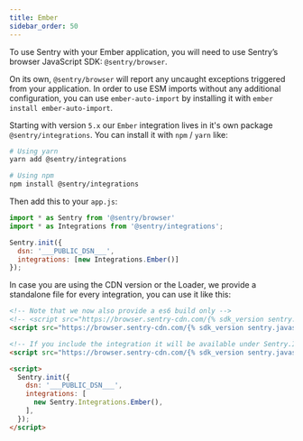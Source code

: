 ```yaml
---
title: Ember
sidebar_order: 50
---
```

<!-- WIZARD -->
To use Sentry with your Ember application, you will need to use Sentry’s browser JavaScript SDK: `@sentry/browser`.

On its own, `@sentry/browser` will report any uncaught exceptions triggered from your application.
In order to use ESM imports without any additional configuration, you can use `ember-auto-import`
by installing it with `ember install ember-auto-import`.

Starting with version `5.x` our `Ember` integration lives in it's own package `@sentry/integrations`.
You can install it with `npm` / `yarn` like:

```bash
# Using yarn
yarn add @sentry/integrations

# Using npm
npm install @sentry/integrations
```

Then add this to your `app.js`:

```javascript
import * as Sentry from '@sentry/browser'
import * as Integrations from '@sentry/integrations';

Sentry.init({
  dsn: '___PUBLIC_DSN___',
  integrations: [new Integrations.Ember()]
});
```

In case you are using the CDN version or the Loader, we provide a standalone file for every integration, you can use it
like this:

```html
<!-- Note that we now also provide a es6 build only -->
<!-- <script src="https://browser.sentry-cdn.com/{% sdk_version sentry.javascript.browser %}/bundle.es6.min.js" integrity="sha384-{% sdk_cdn_checksum sentry.javascript.browser latest bundle.es6.min.js %}" crossorigin="anonymous"></script> -->
<script src="https://browser.sentry-cdn.com/{% sdk_version sentry.javascript.browser %}/bundle.min.js" integrity="sha384-{% sdk_cdn_checksum sentry.javascript.browser latest bundle.min.js %}" crossorigin="anonymous"></script>

<!-- If you include the integration it will be available under Sentry.Integrations.Ember -->
<script src="https://browser.sentry-cdn.com/{% sdk_version sentry.javascript.browser %}/ember.min.js" crossorigin="anonymous"></script>

<script>
  Sentry.init({
    dsn: '___PUBLIC_DSN___',
    integrations: [
      new Sentry.Integrations.Ember(),
    ],
  });
</script>
```

<!-- TODO-ADD-VERIFICATION-EXAMPLE -->
<!-- ENDWIZARD -->
